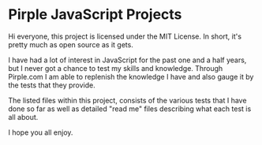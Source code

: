 # Pirple JavaScript Projects
Hi everyone, this project is licensed under the MIT License.
In short, it's pretty much as open source as it gets.

I have had a lot of interest in JavaScript for the past one and a half years, but I never got a chance to test my skills and knowledge.
Through Pirple.com I am able to replenish the knowledge I have and also gauge it by the tests that they provide.

The listed files within this project, consists of the various tests that I have done so far as well as detailed "read me" files describing what each test is all about.

I hope you all enjoy.
